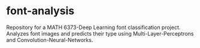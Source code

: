 # font-analysis

Repository for a MATH 6373-Deep Learning font classification project. </br>Analyzes font images and predicts their type using Multi-Layer-Perceptrons and Convolution-Neural-Networks.
